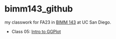 # bimm143_github
my classwork for FA23 in [BIMM 143](https://bioboot.github.io/bimm143_F23/) at UC San Diego. 

- Class 05: [Intro to GGPlot](https://github.com/IdkwhyImhere99/bimm143_github/blob/main/Class_05/Class_05.pdf)
